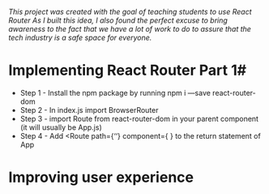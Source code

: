 _This project was created with the goal of teaching students to use React Router
As I built this idea, I also found the perfect excuse to bring awareness to the fact that we have a lot of work to do to assure that the tech industry is a safe space for everyone._

# Implementing React Router Part 1#
* Step 1 - Install the npm package by running npm i —save  react-router-dom 
* Step 2 - In index.js import BrowserRouter
* Step 3 - import Route from react-router-dom in your parent component (it will usually be App.js)
* Step 4 - Add <Route path={‘<name-of-the-path>‘} component={ <name-of-component />} to the return statement of App

# Improving user experience #
